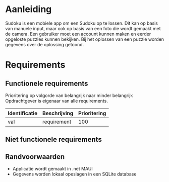 # Aanleiding

Sudoku is een mobiele app om een Sudoku op te lossen. Dit kan op basis van manuele input, maar ook op basis van een foto die wordt gemaakt met de camera. Een gebruiker moet een account kunnen maken en eerder opgeloste puzzles kunnen bekijken. Bij het oplossen van een puzzle worden gegevens over de oplossing getoond.

# Requirements

## Functionele requirements

Prioritering op volgorde van belangrijk naar minder belangrijk
Opdrachtgever is eigenaar van alle requirements.

| Identificatie | Beschrijving | Prioritering |
| :------------ | :----------- | :----------- |
| val           | requirement  | 100          |

## Niet functionele requirements

## Randvoorwaarden

- Applicatie wordt gemaakt in .net MAUI
- Gegevens worden lokaal opeslagen in een SQLite database

